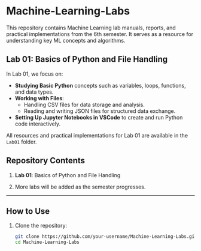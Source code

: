 # Machine-Learning-Labs

This repository contains Machine Learning lab manuals, reports, and practical implementations from the 6th semester. It serves as a resource for understanding key ML concepts and algorithms.

## Lab 01: Basics of Python and File Handling
In Lab 01, we focus on:
- **Studying Basic Python** concepts such as variables, loops, functions, and data types.
- **Working with Files**:
  - Handling CSV files for data storage and analysis.
  - Reading and writing JSON files for structured data exchange.
- **Setting Up Jupyter Notebooks in VSCode** to create and run Python code interactively.

All resources and practical implementations for Lab 01 are available in the `Lab01` folder.

## Repository Contents
1. **Lab 01**: Basics of Python and File Handling

2. More labs will be added as the semester progresses.

---

## How to Use
1. Clone the repository:
   ```bash
   git clone https://github.com/your-username/Machine-Learning-Labs.git
   cd Machine-Learning-Labs
